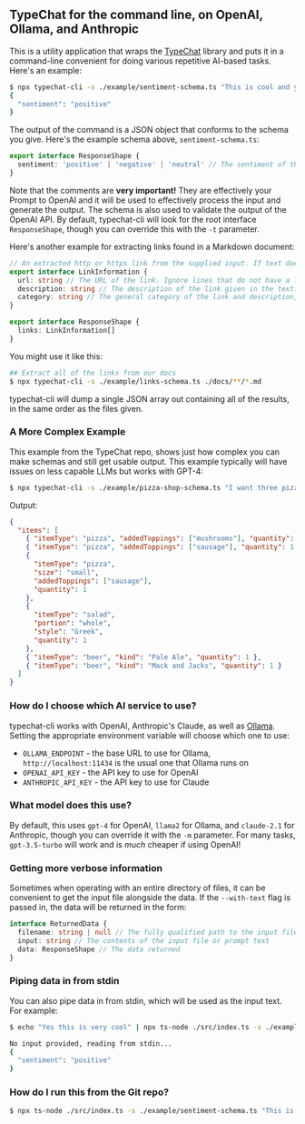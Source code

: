 ## TypeChat for the command line, on OpenAI, Ollama, and Anthropic

This is a utility application that wraps the [TypeChat](https://github.com/microsoft/typechat) library and puts it in a command-line convenient for doing various repetitive AI-based tasks. Here's an example:

```bash
$ npx typechat-cli -s ./example/sentiment-schema.ts "This is cool and you are cool too"
{
  "sentiment": "positive"
}
```

The output of the command is a JSON object that conforms to the schema you give. Here's the example schema above, `sentiment-schema.ts`:

```ts
export interface ResponseShape {
  sentiment: 'positive' | 'negative' | 'neutral' // The sentiment of the input text, with positive, negative, and neutral as the only options
}
```

Note that the comments are **very important!** They are effectively your Prompt to OpenAI and it will be used to effectively process the input and generate the output. The schema is also used to validate the output of the OpenAI API. By default, typechat-cli will look for the root interface `ResponseShape`, though you can override this with the `-t` parameter.

Here's another example for extracting links found in a Markdown document:

```ts
// An extracted http or https link from the supplied input. If text does not have a link, it should be ignored.
export interface LinkInformation {
  url: string // The URL of the link. Ignore lines that do not have a link. Links must start with http:// or https://
  description: string // The description of the link given in the text. If no description is given, try to infer one from the URL
  category: string // The general category of the link and description, given as a single word
}

export interface ResponseShape {
  links: LinkInformation[]
}
```

You might use it like this:

```bash
## Extract all of the links from our docs
$ npx typechat-cli -s ./example/links-schema.ts ./docs/**/*.md
```

typechat-cli will dump a single JSON array out containing all of the results, in the same order as the files given.

### A More Complex Example

This example from the TypeChat repo, shows just how complex you can make schemas and still get usable output. This example typically will have issues on less capable LLMs but works with GPT-4:

```sh
$ npx typechat-cli -s ./example/pizza-shop-schema.ts "I want three pizzas, one with mushrooms and the other two with sausage. Make one sausage a small. And give me a whole Greek and a Pale Ale. And give me a Mack and Jacks."
```

Output:

```json
{
  "items": [
    { "itemType": "pizza", "addedToppings": ["mushrooms"], "quantity": 1 },
    { "itemType": "pizza", "addedToppings": ["sausage"], "quantity": 1 },
    {
      "itemType": "pizza",
      "size": "small",
      "addedToppings": ["sausage"],
      "quantity": 1
    },
    {
      "itemType": "salad",
      "portion": "whole",
      "style": "Greek",
      "quantity": 1
    },
    { "itemType": "beer", "kind": "Pale Ale", "quantity": 1 },
    { "itemType": "beer", "kind": "Mack and Jacks", "quantity": 1 }
  ]
}
```

### How do I choose which AI service to use?

typechat-cli works with OpenAI, Anthropic's Claude, as well as [Ollama](https://ollama.ai/). Setting the appropriate environment variable will choose which one to use:

- `OLLAMA_ENDPOINT` - the base URL to use for Ollama, `http://localhost:11434` is the usual one that Ollama runs on
- `OPENAI_API_KEY` - the API key to use for OpenAI
- `ANTHROPIC_API_KEY` - the API key to use for Claude

### What model does this use?

By default, this uses `gpt-4` for OpenAI, `llama2` for Ollama, and `claude-2.1` for Anthropic, though you can override it with the `-m` parameter. For many tasks, `gpt-3.5-turbo` will work and is _much_ cheaper if using OpenAI!

### Getting more verbose information

Sometimes when operating with an entire directory of files, it can be convenient to get the input file alongside the data. If the `--with-text` flag is passed in, the data will be returned in the form:

```ts
interface ReturnedData {
  filename: string | null // The fully qualified path to the input file, or null if prompt text was directly given
  input: string // The contents of the input file or prompt text
  data: ResponseShape // The data returned
}
```

### Piping data in from stdin

You can also pipe data in from stdin, which will be used as the input text. For example:

```bash
$ echo "Yes this is very cool" | npx ts-node ./src/index.ts -s ./example/sentiment-schema.ts

No input provided, reading from stdin...
{
  "sentiment": "positive"
}
```

### How do I run this from the Git repo?

```bash
$ npx ts-node ./src/index.ts -s ./example/sentiment-schema.ts "This is cool and you are cool too"
```
